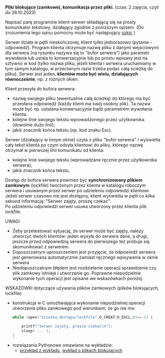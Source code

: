 __Pliki blokujące (zamkowe), komunikacja przez pliki.__ (czas: 2 zajęcia, czyli do 26.10.2023)

Napisać parę programów klient-serwer składającą się na prosty komunikator tekstowy, działający zgodnie z poniższym opisem. (Do zrozumienia tego opisu pomocny może być następujący [szkic](https://inf.ug.edu.pl/~pmp/Z/Wspolb/PWszkicZad2.pdf).)

Serwer działa w pętli nieskończonej, klient tylko jednorazowo (pytanie - odpowiedź). Program klienta otrzymuje nazwę pliku z danymi wejściowymi dla serwera (na rysunku nazywa się to "bufor serwera") jako parametr wywołania lub ustala to konwersacyjnie lub po prostu wpisany jest na sztywno w kod (tylko nazwa pliku, jeżeli klienta i serwera uruchamiamy w tym samym katalogu, w przeciwnym razie trzeba podać całą ścieżkę do pliku). Serwer jest jeden, __klientów może być wielu, działających równocześnie__, np. z różnych okien.

Klient przesyła do bufora serwera:

- nazwę swojego pliku (ewentualnie całą ścieżkę) do którego ma być  przesłana odpowiedź (każdy klient ma swój osobny plik). Ta nazwa może być np. ustalana konwersacyjnie bądź parametrem wywołania klienta.
- kolejne linie swojego tekstu wprowadzonego przez użytkownika (dowolnie dużo linii);
- jakiś znacznik końca tekstu (np. kod znaku Esc).

Serwer (działający w innym oknie) czyta z pliku "bufor serwera" i wyświetla cały tekst  klienta po czym odsyła klientowi do pliku, którego nazwę otrzymał w pierwszej linii komunikatu od klienta:
- kolejne linie swojego tekstu (wprowadzane ręcznie przez użytkownika serwera);
- jakiś znacznik końca tekstu. 

Dostęp do bufora serwera powinien być __synchronizowany plikiem zamkowym__ (lockfile) tworzonym przez klienta w katalogu roboczym serwera i usuwanym przez serwer po udzieleniu odpowiedzi klientowi. Jeżeli serwer czasowo nie jest dostępny, klient wyświetla w pętli co kilka sekund informację: "Serwer zajęty, proszę czekać".  
Po udzieleniu odpowiedzi serwer usuwa utworzony przez klienta plik lockfile.

UWAGI

- Żeby przetestować sytuację, że serwer może być zajęty, należy utworzyć dwóch klientów: jeden wysyła do serwera dane, a drugi, jeszcze przed odpowiedzią serwera do pierwszego też próbuje się skomunikować z serwerem.
- Dopuszczalnym uproszczeniem jest przyjęcie, że odpowiedź serwera jest generowana automatycznie zamiast ręcznego wpisywania w oknie serwera
- Niedopuszczalnym błędem jest rozdzielenie operacji sprawdzenie czy plik zamkowy istnieje i utworzenie go. Poprawne niepodzielnie wykonanie tych operacji jest opisane we wskazówkach poniżej.

WSKAZÓWKI dotyczące używania plików zamkowych (plików blokujących, lockfile)

- konstrukcja w C umożliwiająca wykonanie niepodzielnej operacji utworzenia pliku zamkowego pod warunkiem, że go nie ma:
    ```c
    while (open("ścieżka_dostępu/lockfile",O_CREAT|O_EXCL,0)==-1) {
  
        printf("Serwer zajety, prosze czekac\n");
        sleep( ... );
    }
  ```
- rozwiązania Pythonowe omawiane na wykładzie:
  - [przykład z wykładu](https://inf.ug.edu.pl/~pmp/Z/Wspolb/lockf2.py), [wykład o plikach blokujących](https://inf.ug.edu.pl/~pmp/Z/Wspolb21P/wspolb2p.pdf)

